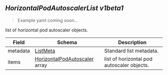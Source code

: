 ## *HorizontalPodAutoscalerList v1beta1*

> Example yaml coming soon...



list of horizontal pod autoscaler objects.



Field        | Schema     | Description
------------ | ---------- | -----------
metadata | [ListMeta](#listmeta-unversioned) | Standard list metadata.
items | [HorizontalPodAutoscaler](#horizontalpodautoscaler-v1) array | list of horizontal pod autoscaler objects.

